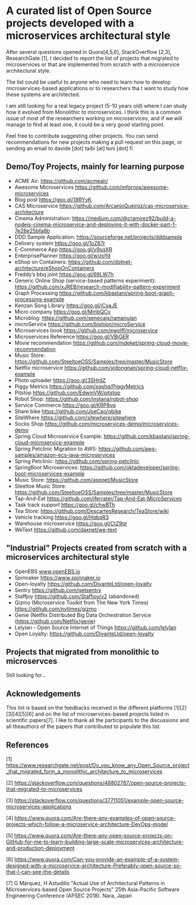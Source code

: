 #  A curated list of Open Source projects developed with a microservices architectural style

After several questions opened in Quora[4,5,6], StackOverflow [2,3], ResearchGate [1], I decided to report the list of projects that migrated to microservices or that are implemented from scratch with a microservice architectural style. 

The list could be useful to anyone who need to learn how to develop microservices-based applications or to researchers tha  t want to study how these systems are architected. 


I am still  looking for a real legacy project (5-10 years old) where I can study how it evolved from Monolithic to microservices. I think this is a common issue of most of the researchers working on microservices, and if we will manage to find at least one, it could be a very good starting point.

Feel free to contribute suggesting other projects. 
You can send recommendations for new projects making a pull request on this page, or sending an email to davide [dot] taibi [at] tuni [dot] fi


## Demo/Toy  Projects, mainly for learning purpose 
* ACME Air: https://github.com/acmeair/
* Awesome Microservices https://github.com/mfornos/awesome-microservices
* Blog post https://goo.gl/18RYyK
* CAS Microservice https://github.com/ArcanjoQueiroz/cas-microservice-architecture
* Cinema Administration: https://medium.com/@cramirez92/build-a-nodejs-cinema-microservice-and-deploying-it-with-docker-part-1-7e28e25bfa8b
* DDD Sample Application: https://sourceforge.net/projects/dddsample 
* Delivery system https://goo.gl/1oZ67r
* E-Commerce App https://goo.gl/y9sqXR
* EnterprisePlanner https://goo.gl/wjzoYd
* eShop on Containers: https://github.com/dotnet-architecture/eShopOnContainers
* Freddy’s bbq joint https://goo.gl/69LW7h
* Generic Online Shop (service-based patterns experiment): https://github.com/xJREB/research-modifiability-pattern-experiment
* Graph Processing https://github.com/kbastani/spring-boot-graph-processing-example
* Kenzan Song Library https://goo.gl/iCxaJE
* Micro company https://goo.gl/MmbQCv
* Microblog: https://github.com/senecajs/ramanujan
* microService https://github.com/bishion/microService
* Microservices book https://github.com/ewolff/microservice
* Microservices Reference https://goo.gl/VBjGER
* Movie recommendation https://github.com/mdeket/spring-cloud-movie-recommendation
* Music Store: https://github.com/SteeltoeOSS/Samples/tree/master/MusicStore
* Netflix microservice https://github.com/yidongnan/spring-cloud-netflix-example
* Photo uploader https://goo.gl/3SHrdZ
* Piggy Metrics https://github.com/sqshq/PiggyMetrics
* Pitstop https://github.com/EdwinVW/pitstop
* Robot Shop: https://github.com/instana/robot-shop
* Service Commerce https://goo.gl/KRP8vq
* Share bike https://github.com/JoeCao/qbike
* SiteWhere https://github.com/sitewhere/sitewhere
* Socks Shop https://github.com/microservices-demo/microservices-demo
* Spring Cloud Microservice Example: https://github.com/kbastani/spring-cloud-microservice-example
* Spring Petclinic Migration to AWS: https://github.com/aws-samples/amazon-ecs-java-microservices
* Spring Petclinic: https://github.com/spring-petclinic
* SpringBoot Microservices: https://github.com/oktadeveloper/spring-boot-microservices-example
* Music Store: https://github.com/aspnet/MusicStore
* Steeltoe Music Store: https://github.com/SteeltoeOSS/Samples/tree/master/MusicStore
* Tap-And-Eat https://github.com/jferrater/Tap-And-Eat-MicroServices
* Task track support https://goo.gl/chwBTh
* Tea Store: https://github.com/DescartesResearch/TeaStore/wiki
* Vehicle tracking https://goo.gl/HqbqR3
* Warehouse microservice https://goo.gl/CtZ9qr
* WeText https://github.com/daxnet/we-text
 





## "Industrial" Projects created from scratch with a microservices architectural style
* OpenEBS www.openEBS.io
* Spinnaker https://www.spinnaker.io
* Open-loyalty https://github.com/DivanteLtd/open-loyalty
* Sentry https://github.com/getsentry
* Staffjoy https://github.com/Staffjoy/v2 (abandoned)
* Gizmo (Microservice Toolkit from The New York Times) https://github.com/nytimes/gizmo
* Genie (Netflix Distributed Big Data Orchestration Service (https://github.com/Netflix/genie)
* Lelylan - Open Source Internet of Things https://github.com/lelylan
* Open Loyalty: https://github.com/DivanteLtd/open-loyalty

## Projects that migrated from monolithic to microservces 

Still looking for... 

## Acknowledgements 
This list is based on the feedbacks received in the different platforms [1][2][3][4][5][6] and on the list of microservices-based projects listed in scientific papers[7]. I  like to thank all the participants to the discussions and all theauthors of the papers that contributed to populate this list. 


## References
[1] https://www.researchgate.net/post/Do_you_know_any_Open_Source_project_that_migrated_form_a_monolithic_architecture_to_microservices 

[2] https://stackoverflow.com/questions/48802787/open-source-projects-that-migrated-to-microservices

[3] https://stackoverflow.com/questions/37711051/example-open-source-microservices-applications 

[4] https://www.quora.com/Are-there-any-examples-of-open-source-projects-which-follow-a-microservice-architecture-DevOps-model 

[5] https://www.quora.com/Are-there-any-open-source-projects-on-GitHub-for-me-to-learn-building-large-scale-microservices-architecture-and-production-deployment

[6] https://www.quora.com/Can-you-provide-an-example-of-a-system-designed-with-a-microservice-architecture-Preferably-open-source-so-that-I-can-see-the-details

[7] G Márquez, H Astudillo "Actual Use of Architectural Patterns in Microservices-based Open Source Projects" 25th Asia-Pacific Software Engineering Conference (APSEC 2018). Nara, Japan





